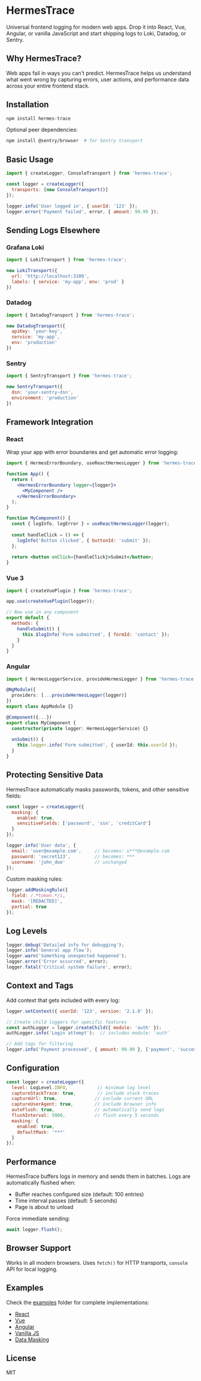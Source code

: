 # HermesTrace

Universal frontend logging for modern web apps. Drop it into React, Vue, Angular, or vanilla JavaScript and start shipping logs to Loki, Datadog, or Sentry.

## Why HermesTrace?

Web apps fail in ways you can't predict. HermesTrace helps us understand what went wrong by capturing errors, user actions, and performance data across your entire frontend stack.

## Installation

```bash
npm install hermes-trace
```

Optional peer dependencies:
```bash
npm install @sentry/browser  # for Sentry transport
```

## Basic Usage

```javascript
import { createLogger, ConsoleTransport } from 'hermes-trace';

const logger = createLogger({
  transports: [new ConsoleTransport()]
});

logger.info('User logged in', { userId: '123' });
logger.error('Payment failed', error, { amount: 99.99 });
```

## Sending Logs Elsewhere

### Grafana Loki
```javascript
import { LokiTransport } from 'hermes-trace';

new LokiTransport({
  url: 'http://localhost:3100',
  labels: { service: 'my-app', env: 'prod' }
})
```

### Datadog
```javascript
import { DatadogTransport } from 'hermes-trace';

new DatadogTransport({
  apiKey: 'your-key',
  service: 'my-app',
  env: 'production'
})
```

### Sentry
```javascript
import { SentryTransport } from 'hermes-trace';

new SentryTransport({
  dsn: 'your-sentry-dsn',
  environment: 'production'
})
```

## Framework Integration

### React

Wrap your app with error boundaries and get automatic error logging:

```jsx
import { HermesErrorBoundary, useReactHermesLogger } from 'hermes-trace';

function App() {
  return (
    <HermesErrorBoundary logger={logger}>
      <MyComponent />
    </HermesErrorBoundary>
  );
}

function MyComponent() {
  const { logInfo, logError } = useReactHermesLogger(logger);
  
  const handleClick = () => {
    logInfo('Button clicked', { buttonId: 'submit' });
  };
  
  return <button onClick={handleClick}>Submit</button>;
}
```

### Vue 3

```javascript
import { createVuePlugin } from 'hermes-trace';

app.use(createVuePlugin(logger));

// Now use in any component
export default {
  methods: {
    handleSubmit() {
      this.$logInfo('Form submitted', { formId: 'contact' });
    }
  }
}
```

### Angular

```typescript
import { HermesLoggerService, provideHermesLogger } from 'hermes-trace';

@NgModule({
  providers: [...provideHermesLogger(logger)]
})
export class AppModule {}

@Component({...})
export class MyComponent {
  constructor(private logger: HermesLoggerService) {}
  
  onSubmit() {
    this.logger.info('Form submitted', { userId: this.userId });
  }
}
```

## Protecting Sensitive Data

HermesTrace automatically masks passwords, tokens, and other sensitive fields:

```javascript
const logger = createLogger({
  masking: {
    enabled: true,
    sensitiveFields: ['password', 'ssn', 'creditCard']
  }
});

logger.info('User data', {
  email: 'user@example.com',     // becomes: u***@example.com
  password: 'secret123',         // becomes: ***
  username: 'john_doe'           // unchanged
});
```

Custom masking rules:
```javascript
logger.addMaskingRule({
  field: /.*token.*/i,
  mask: '[REDACTED]',
  partial: true
});
```

## Log Levels

```javascript
logger.debug('Detailed info for debugging');
logger.info('General app flow');
logger.warn('Something unexpected happened');
logger.error('Error occurred', error);
logger.fatal('Critical system failure', error);
```

## Context and Tags

Add context that gets included with every log:

```javascript
logger.setContext({ userId: '123', version: '2.1.0' });

// Create child loggers for specific features
const authLogger = logger.createChild({ module: 'auth' });
authLogger.info('Login attempt');  // includes module: 'auth'

// Add tags for filtering
logger.info('Payment processed', { amount: 99.99 }, ['payment', 'success']);
```

## Configuration

```javascript
const logger = createLogger({
  level: LogLevel.INFO,           // minimum log level
  captureStackTrace: true,        // include stack traces
  captureUrl: true,              // include current URL
  captureUserAgent: true,        // include browser info
  autoFlush: true,               // automatically send logs
  flushInterval: 5000,           // flush every 5 seconds
  masking: {
    enabled: true,
    defaultMask: '***'
  }
});
```

## Performance

HermesTrace buffers logs in memory and sends them in batches. Logs are automatically flushed when:
- Buffer reaches configured size (default: 100 entries)
- Time interval passes (default: 5 seconds)  
- Page is about to unload

Force immediate sending:
```javascript
await logger.flush();
```

## Browser Support

Works in all modern browsers. Uses `fetch()` for HTTP transports, `console` API for local logging.

## Examples

Check the [examples](./examples) folder for complete implementations:
- [React](./examples/react-example.tsx)
- [Vue](./examples/vue-example.vue)
- [Angular](./examples/angular-example.ts)
- [Vanilla JS](./examples/vanilla-js-example.js)
- [Data Masking](./examples/masking-example.js)

## License

MIT